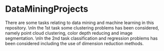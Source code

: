 # DataMiningProjects
There are some tasks relating to data mining and machine learning in this repository.
\nIn the 1st task some clustering problems has been considered, namely point cloud clustering, color depth reducing and image segmentation.
\nIn the 2nd task classification and regression problems has been considered including the use of dimension reduction methods.
